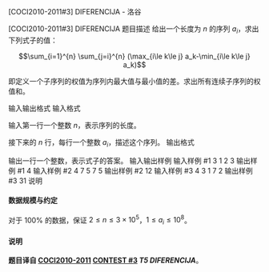 



[COCI2010-2011#3] DIFERENCIJA - 洛谷














[COCI2010-2011#3] DIFERENCIJA
题目描述
给出一个长度为 $n$ 的序列 $a_i$，求出下列式子的值：

$$\sum_{i=1}^{n} \sum_{j=i}^{n} (\max_{i\le k\le j} a_k-\min_{i\le k\le j} a_k)$$



即定义一个子序列的权值为序列内最大值与最小值的差。求出所有连续子序列的权值和。


输入输出格式
输入格式

输入第一行一个整数 $n$，表示序列的长度。

接下来的 $n$ 行，每行一个整数 $a_i$，描述这个序列。
输出格式

输出一行一个整数，表示式子的答案。
输入输出样例
输入样例 #1
3
1
2
3
输出样例 #1
4
输入样例 #2
4
7
5
7
5
输出样例 #2
12
输入样例 #3
4
3
1
7
2
输出样例 #3
31
说明
#### 数据规模与约定

对于 $100\%$ 的数据，保证 $2\le n\le 3\times 10^5$，$1\le a_i\le 10^8$。

#### 说明

**题目译自 [COCI2010-2011](https://hsin.hr/coci/archive/2010_2011/) [CONTEST #3](https://hsin.hr/coci/archive/2010_2011/contest3_tasks.pdf) *T5 DIFERENCIJA***。







